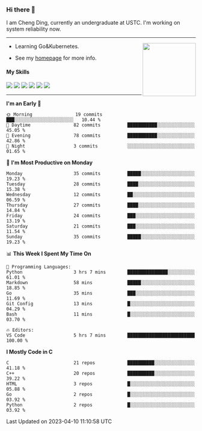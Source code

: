 ### Hi there 👋

I am Cheng Ding, currently an undergraduate at USTC.
I'm working on system reliability now.

---

<img align="right" height="141" src="https://github-readme-stats.vercel.app/api?username=IrisesD&theme=tokyonight&show_icons=true&count_private=true">

-  Learning Go&Kubernetes.

-  See my [homepage](https://irisesd.github.io) for more info.

#### My Skills

![](https://img.shields.io/badge/C++-65318e?logo=cplusplus&logoColor=fff)
![](https://img.shields.io/badge/Python-3e74a2?logo=python&logoColor=fff)
![](https://img.shields.io/badge/C-5654a2?logo=c&logoColor=fff)
![](https://img.shields.io/badge/Go-00aaff?logo=go&logoColor=fff)
![](https://img.shields.io/badge/Docker-0088ff?logo=docker&logoColor=fff)
![](https://img.shields.io/badge/Kubernetes-0066FF?logo=kubernetes&logoColor=fff)

---
<!--START_SECTION:waka-->
**I'm an Early 🐤** 

```text
🌞 Morning                19 commits          ███░░░░░░░░░░░░░░░░░░░░░░   10.44 % 
🌆 Daytime                82 commits          ███████████░░░░░░░░░░░░░░   45.05 % 
🌃 Evening                78 commits          ███████████░░░░░░░░░░░░░░   42.86 % 
🌙 Night                  3 commits           ░░░░░░░░░░░░░░░░░░░░░░░░░   01.65 % 
```
📅 **I'm Most Productive on Monday** 

```text
Monday                   35 commits          █████░░░░░░░░░░░░░░░░░░░░   19.23 % 
Tuesday                  28 commits          ████░░░░░░░░░░░░░░░░░░░░░   15.38 % 
Wednesday                12 commits          ██░░░░░░░░░░░░░░░░░░░░░░░   06.59 % 
Thursday                 27 commits          ████░░░░░░░░░░░░░░░░░░░░░   14.84 % 
Friday                   24 commits          ███░░░░░░░░░░░░░░░░░░░░░░   13.19 % 
Saturday                 21 commits          ███░░░░░░░░░░░░░░░░░░░░░░   11.54 % 
Sunday                   35 commits          █████░░░░░░░░░░░░░░░░░░░░   19.23 % 
```


📊 **This Week I Spent My Time On** 

```text
💬 Programming Languages: 
Python                   3 hrs 7 mins        ███████████████░░░░░░░░░░   61.01 % 
Markdown                 58 mins             █████░░░░░░░░░░░░░░░░░░░░   18.85 % 
Go                       35 mins             ███░░░░░░░░░░░░░░░░░░░░░░   11.69 % 
Git Config               13 mins             █░░░░░░░░░░░░░░░░░░░░░░░░   04.29 % 
Bash                     11 mins             █░░░░░░░░░░░░░░░░░░░░░░░░   03.70 % 

🔥 Editors: 
VS Code                  5 hrs 7 mins        █████████████████████████   100.00 % 
```

**I Mostly Code in C** 

```text
C                        21 repos            ██████████░░░░░░░░░░░░░░░   41.18 % 
C++                      20 repos            ██████████░░░░░░░░░░░░░░░   39.22 % 
HTML                     3 repos             █░░░░░░░░░░░░░░░░░░░░░░░░   05.88 % 
Go                       2 repos             █░░░░░░░░░░░░░░░░░░░░░░░░   03.92 % 
Python                   2 repos             █░░░░░░░░░░░░░░░░░░░░░░░░   03.92 % 
```




 Last Updated on 2023-04-10 11:10:58 UTC
<!--END_SECTION:waka-->